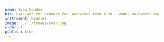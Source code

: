 ```yaml
---
name: Evan Louden
bio: Evan was the drummer for Rosewater from 1999 - 2008. Rosewater toured from Vancouver, B.C to San Diego, CA to Colorado and Montana. Highlight gigs included SXSW and High Sierra Music Festival. Evan is currently a percussionist for Bay Colony Brass where he met Bill Griffin.
instrument: Drumset
image: ../../images/evan.jpg
order: 1
publish: true
---
```

